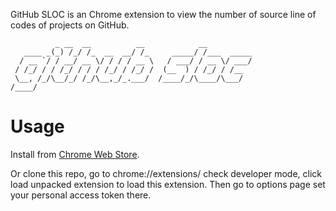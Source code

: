 GitHub SLOC is an Chrome extension to view the number of source line of codes of projects on GitHub.

```
          _ __  __          __            __          
   ____ _(_) /_/ /_  __  __/ /_     _____/ /___  _____
  / __ `/ / __/ __ \/ / / / __ \   / ___/ / __ \/ ___/
 / /_/ / / /_/ / / / /_/ / /_/ /  (__  ) / /_/ / /__  
 \__, /_/\__/_/ /_/\__,_/_.___/  /____/_/\____/\___/  
/____/                                                
```

# Usage

Install from [Chrome Web Store](https://chrome.google.com/webstore/detail/github-sloc/fkjjjamhihnjmihibcmdnianbcbccpnn). 

Or clone this repo, go to chrome://extensions/ check developer mode, click load unpacked extension to load this extension. 
Then go to options page set your personal access token there.



